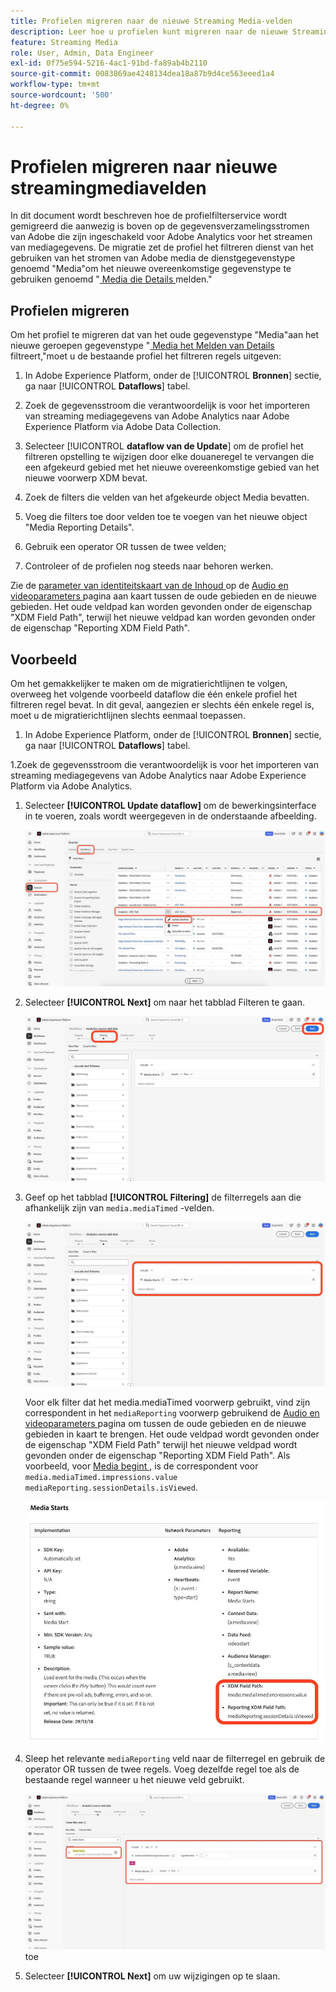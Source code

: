 ```yaml
---
title: Profielen migreren naar de nieuwe Streaming Media-velden
description: Leer hoe u profielen kunt migreren naar de nieuwe Streaming Media-velden
feature: Streaming Media
role: User, Admin, Data Engineer
exl-id: 0f75e594-5216-4ac1-91bd-fa89ab4b2110
source-git-commit: 0083869ae4248134dea18a87b9d4ce563eeed1a4
workflow-type: tm+mt
source-wordcount: '500'
ht-degree: 0%

---
```


# Profielen migreren naar nieuwe streamingmediavelden

In dit document wordt beschreven hoe de profielfilterservice wordt gemigreerd die aanwezig is boven op de gegevensverzamelingsstromen van Adobe die zijn ingeschakeld voor Adobe Analytics voor het streamen van mediagegevens. De migratie zet de profiel het filtreren dienst van het gebruiken van het stromen van Adobe media de dienstgegevenstype genoemd &quot;Media&quot;om het nieuwe overeenkomstige gegevenstype te gebruiken genoemd &quot;[ Media die Details ](https://experienceleague.adobe.com/nl/docs/experience-platform/xdm/data-types/media-reporting-details) melden.&quot;

## Profielen migreren

Om het profiel te migreren dat van het oude gegevenstype &quot;Media&quot;aan het nieuwe geroepen gegevenstype &quot;[ Media het Melden van Details ](https://experienceleague.adobe.com/nl/docs/experience-platform/xdm/data-types/media-reporting-details) filtreert,&quot;moet u de bestaande profiel het filtreren regels uitgeven:

1. In Adobe Experience Platform, onder de [!UICONTROL **Bronnen**] sectie, ga naar [!UICONTROL **Dataflows**] tabel.

1. Zoek de gegevensstroom die verantwoordelijk is voor het importeren van streaming mediagegevens van Adobe Analytics naar Adobe Experience Platform via Adobe Data Collection.

1. Selecteer [!UICONTROL **dataflow van de Update**] om de profiel het filtreren opstelling te wijzigen door elke douaneregel te vervangen die een afgekeurd gebied met het nieuwe overeenkomstige gebied van het nieuwe voorwerp XDM bevat.

1. Zoek de filters die velden van het afgekeurde object Media bevatten.

1. Voeg die filters toe door velden toe te voegen van het nieuwe object &quot;Media Reporting Details&quot;.

1. Gebruik een operator OR tussen de twee velden;

1. Controleer of de profielen nog steeds naar behoren werken.

Zie de [ parameter van identiteitskaart van de Inhoud ](https://experienceleague.adobe.com/nl/docs/media-analytics/using/implementation/variables/audio-video-parameters#content-id) op de [ Audio en videoparameters ](https://experienceleague.adobe.com/nl/docs/media-analytics/using/implementation/variables/audio-video-parameters) pagina aan kaart tussen de oude gebieden en de nieuwe gebieden. Het oude veldpad kan worden gevonden onder de eigenschap &quot;XDM Field Path&quot;, terwijl het nieuwe veldpad kan worden gevonden onder de eigenschap &quot;Reporting XDM Field Path&quot;.

## Voorbeeld

Om het gemakkelijker te maken om de migratierichtlijnen te volgen, overweeg het volgende voorbeeld dataflow die één enkele profiel het filtreren regel bevat. In dit geval, aangezien er slechts één enkele regel is, moet u de migratierichtlijnen slechts eenmaal toepassen.

1. In Adobe Experience Platform, onder de [!UICONTROL **Bronnen**] sectie, ga naar [!UICONTROL **Dataflows**] tabel.

1.Zoek de gegevensstroom die verantwoordelijk is voor het importeren van streaming mediagegevens van Adobe Analytics naar Adobe Experience Platform via Adobe Analytics.

1. Selecteer **[!UICONTROL Update dataflow]** om de bewerkingsinterface in te voeren, zoals wordt weergegeven in de onderstaande afbeelding.

   ![ AEP dataflow profiel ](assets/aep-dataflow-profile.jpeg)

1. Selecteer **[!UICONTROL Next]** om naar het tabblad Filteren te gaan.

   ![ AEP dataflow filterlusje ](assets/aep-dataflow-filtering-profile.jpeg)

1. Geef op het tabblad **[!UICONTROL Filtering]** de filterregels aan die afhankelijk zijn van `media.mediaTimed` -velden.

   ![ AEP dataflow filterregels ](assets/dataflow-filtering-rules-profile.jpeg)


   Voor elk filter dat het media.mediaTimed voorwerp gebruikt, vind zijn correspondent in het `mediaReporting` voorwerp gebruikend de [ Audio en videoparameters ](https://experienceleague.adobe.com/nl/docs/media-analytics/using/implementation/variables/audio-video-parameters) pagina om tussen de oude gebieden en de nieuwe gebieden in kaart te brengen. Het oude veldpad wordt gevonden onder de eigenschap &quot;XDM Field Path&quot; terwijl het nieuwe veldpad wordt gevonden onder de eigenschap &quot;Reporting XDM Field Path&quot;. Als voorbeeld, voor [ Media begint ](https://experienceleague.adobe.com/nl/docs/media-analytics/using/implementation/variables/audio-video-parameters#media-starts), is de correspondent voor `media.mediaTimed.impressions.value` `mediaReporting.sessionDetails.isViewed`.

   ![ Nieuwe en oude gebieden XDM ](assets/xdm-fields-new-and-old.jpeg)

1. Sleep het relevante `mediaReporting` veld naar de filterregel en gebruik de operator OR tussen de twee regels. Voeg dezelfde regel toe als de bestaande regel wanneer u het nieuwe veld gebruikt.

   ![ voeg filterregels ](assets/add-filter-rules.jpeg) toe

1. Selecteer **[!UICONTROL Next]** om uw wijzigingen op te slaan.
